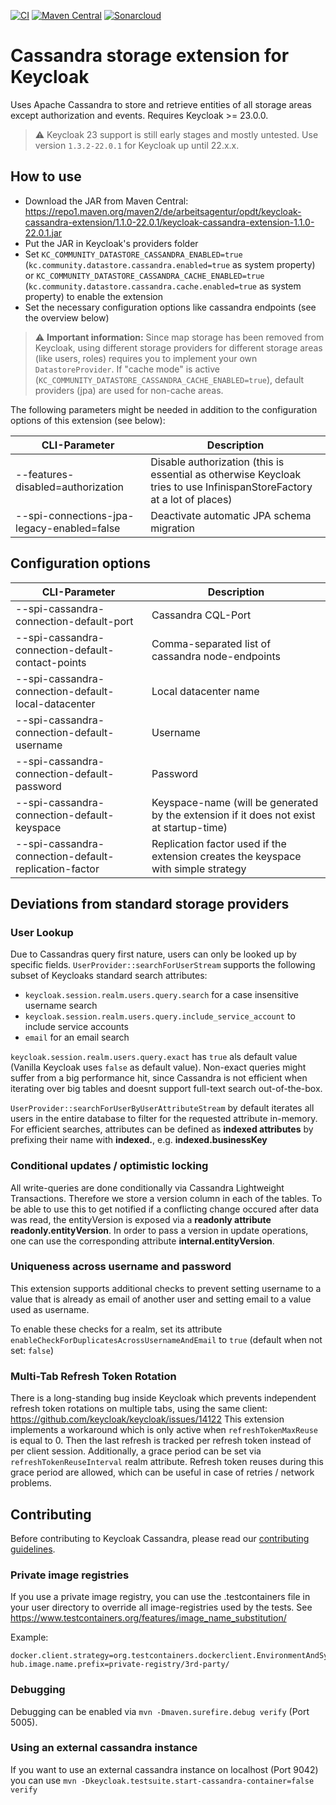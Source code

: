 [![CI](https://github.com/opdt/keycloak-cassandra-extension/workflows/CI/badge.svg)](https://github.com/opdt/keycloak-cassandra-extension/actions?query=workflow%3ACI)
[![Maven Central](https://img.shields.io/maven-central/v/de.arbeitsagentur.opdt/keycloak-cassandra-extension.svg)](https://search.maven.org/artifact/de.arbeitsagentur.opdt/keycloak-cassandra-extension)
[![Sonarcloud](https://sonarcloud.io/api/project_badges/measure?project=opdt_keycloak-cassandra-extension&metric=alert_status)](https://sonarcloud.io/summary/new_code?id=opdt_keycloak-cassandra-extension)

# Cassandra storage extension for Keycloak

Uses Apache Cassandra to store and retrieve entities of all storage areas except authorization and events.
Requires Keycloak >= 23.0.0.

> :warning: Keycloak 23 support is still early stages and mostly untested.
Use version `1.3.2-22.0.1` for Keycloak up until 22.x.x.

## How to use

- Download the JAR from Maven Central: https://repo1.maven.org/maven2/de/arbeitsagentur/opdt/keycloak-cassandra-extension/1.1.0-22.0.1/keycloak-cassandra-extension-1.1.0-22.0.1.jar
- Put the JAR in Keycloak's providers folder
- Set `KC_COMMUNITY_DATASTORE_CASSANDRA_ENABLED=true` (`kc.community.datastore.cassandra.enabled=true` as system property) or `KC_COMMUNITY_DATASTORE_CASSANDRA_CACHE_ENABLED=true` (`kc.community.datastore.cassandra.cache.enabled=true` as system property) to enable the extension
- Set the necessary configuration options like cassandra endpoints (see the overview below)

> :warning: **Important information:**
Since map storage has been removed from Keycloak, using different storage providers for different storage areas (like users, roles) requires you to implement your own `DatastoreProvider`.
If "cache mode" is active (`KC_COMMUNITY_DATASTORE_CASSANDRA_CACHE_ENABLED=true`), default providers (jpa) are used for non-cache areas.

The following parameters might be needed in addition to the configuration options of this extension (see below):

| CLI-Parameter                                      | Description                                                                                                            |
|----------------------------------------------------|------------------------------------------------------------------------------------------------------------------------|
| --features-disabled=authorization                  | Disable authorization (this is essential as otherwise Keycloak tries to use InfinispanStoreFactory at a lot of places) |
| --spi-connections-jpa-legacy-enabled=false         | Deactivate automatic JPA schema migration                                                                              |

## Configuration options

| CLI-Parameter                                         | Description                                                                             |
|-------------------------------------------------------|-----------------------------------------------------------------------------------------|
| --spi-cassandra-connection-default-port               | Cassandra CQL-Port                                                                      |
| --spi-cassandra-connection-default-contact-points     | Comma-separated list of cassandra node-endpoints                                        |
| --spi-cassandra-connection-default-local-datacenter   | Local datacenter name                                                                   |
| --spi-cassandra-connection-default-username           | Username                                                                                |
| --spi-cassandra-connection-default-password           | Password                                                                                |
| --spi-cassandra-connection-default-keyspace           | Keyspace-name (will be generated by the extension if it does not exist at startup-time) |
| --spi-cassandra-connection-default-replication-factor | Replication factor used if the extension creates the keyspace with simple strategy      |

## Deviations from standard storage providers

### User Lookup
Due to Cassandras query first nature, users can only be looked up by specific fields.
`UserProvider::searchForUserStream` supports the following subset of Keycloaks standard search attributes:
- `keycloak.session.realm.users.query.search` for a case insensitive username search
- `keycloak.session.realm.users.query.include_service_account` to include service accounts
- `email` for an email search

`keycloak.session.realm.users.query.exact` has `true` als default value (Vanilla Keycloak uses `false` as default value).
Non-exact queries might suffer from a big performance hit, since Cassandra is not efficient when iterating over big tables and doesnt support full-text search out-of-the-box.

`UserProvider::searchForUserByUserAttributeStream` by default iterates all users in the entire database to filter for the requested attribute in-memory.
For efficient searches, attributes can be defined as **indexed attributes** by prefixing their name with **indexed.**, e.g. **indexed.businessKey**

### Conditional updates / optimistic locking
All write-queries are done conditionally via Cassandra Lightweight Transactions. Therefore we store a version column in each of the tables. To be able to use this to get notified if a conflicting change occured after data was read, the entityVersion is exposed via a **readonly attribute readonly.entityVersion**.
In order to pass a version in update operations, one can use the corresponding attribute **internal.entityVersion**.

### Uniqueness across username and password

This extension supports additional checks to prevent setting username to a value that is already as email of another user and setting email to a value used as username.

To enable these checks for a realm, set its attribute `enableCheckForDuplicatesAcrossUsernameAndEmail` to `true` (default when not set: `false`)

### Multi-Tab Refresh Token Rotation
There is a long-standing bug inside Keycloak which prevents independent refresh token rotations on multiple tabs, using the same client: https://github.com/keycloak/keycloak/issues/14122
This extension implements a workaround which is only active when `refreshTokenMaxReuse` is equal to 0. Then the last refresh is tracked per refresh token instead of per client session.
Additionally, a grace period can be set via `refreshTokenReuseInterval` realm attribute. Refresh token reuses during this grace period are allowed, which can be useful in case of retries / network problems.

## Contributing

Before contributing to Keycloak Cassandra, please read our [contributing guidelines](CONTRIBUTING.md).

### Private image registries

If you use a private image registry, you can use the .testcontainers file in your user directory to override all
image-registries used by the tests.
See https://www.testcontainers.org/features/image_name_substitution/

Example:

```properties
docker.client.strategy=org.testcontainers.dockerclient.EnvironmentAndSystemPropertyClientProviderStrategy
hub.image.name.prefix=private-registry/3rd-party/
```

### Debugging

Debugging can be enabled via `mvn -Dmaven.surefire.debug verify` (Port 5005).

### Using an external cassandra instance

If you want to use an external cassandra instance on localhost (Port 9042) you can
use `mvn -Dkeycloak.testsuite.start-cassandra-container=false verify`
